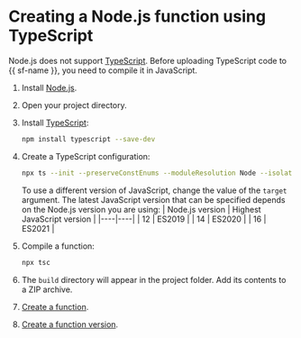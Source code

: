 # Creating a Node.js function using TypeScript

Node.js does not support [TypeScript](https://www.typescriptlang.org/). Before uploading TypeScript code to {{ sf-name }}, you need to compile it in JavaScript.

1. Install [Node.js](https://nodejs.org/en/).
1. Open your project directory.
1. Install [TypeScript](https://www.typescriptlang.org/download):
    ```bash
    npm install typescript --save-dev
    ```
1. Create a TypeScript configuration:
    ```bash
    npx ts --init --preserveConstEnums --moduleResolution Node --isolatedModules --outDir build --strict false --target ES2021
    ```

    To use a different version of JavaScript, change the value of the `target` argument. The latest JavaScript version that can be specified depends on the Node.js version you are using:
    | Node.js version | Highest JavaScript version |
    |----|----|
    | 12 | ES2019 |
    | 14 | ES2020 |
    | 16 | ES2021 |

1. Compile a function:
    ```bash
    npx tsc
    ```
1. The `build` directory will appear in the project folder. Add its contents to a ZIP archive.
1. [Create a function](../../functions/operations/function/function-create.md).
1. [Create a function version](../../functions/operations/function/version-manage.md).
